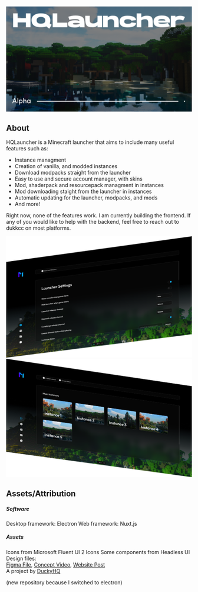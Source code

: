 ![Cover Image](/public/cover.png)

## About

HQLauncher is a Minecraft launcher that aims to include many useful features such as:
- Instance managment
- Creation of vanilla, and modded instances
- Download modpacks straight from the launcher
- Easy to use and secure account manager, with skins
- Mod, shaderpack and resourcepack managment in instances
- Mod downloading staight from the launcher in instances
- Automatic updating for the launcher, modpacks, and mods
- And more!

Right now, none of the features work. I am currently building the frontend. If any of you would like to help with the backend, feel free to reach out to dukkcc on most platforms.

![](/public/screenshots/2.png)
![](/public/screenshots/1.png)

## Assets/Attribution

##### Software
Desktop framework: Electron
Web framework: Nuxt.js

##### Assets
Icons from Microsoft Fluent UI 2 Icons
Some components from Headless UI
Design files: <br>
[Figma File](https://www.figma.com/community/file/1225877565161815942), [Concept Video](https://youtu.be/94ZfFKeZ8KE), [Website Post](https://www.duckyhq.com/projects/hqlauncher-concept) <br>
A project by [DuckyHQ](https://www.duckyhq.com)

(new repository because I switched to electron)
